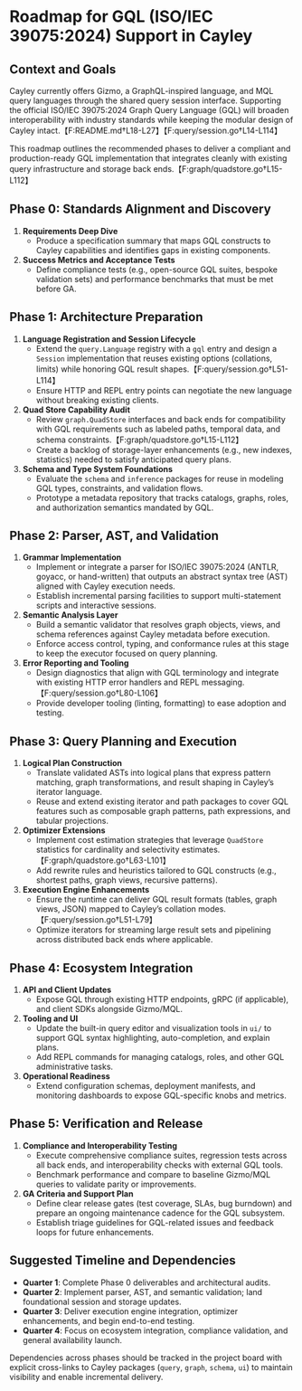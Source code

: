 # Roadmap for GQL (ISO/IEC 39075:2024) Support in Cayley

## Context and Goals

Cayley currently offers Gizmo, a GraphQL-inspired language, and MQL query languages through the shared query session interface. Supporting the official ISO/IEC 39075:2024 Graph Query Language (GQL) will broaden interoperability with industry standards while keeping the modular design of Cayley intact.【F:README.md†L18-L27】【F:query/session.go†L14-L114】

This roadmap outlines the recommended phases to deliver a compliant and production-ready GQL implementation that integrates cleanly with existing query infrastructure and storage back ends.【F:graph/quadstore.go†L15-L112】

## Phase 0: Standards Alignment and Discovery

1. **Requirements Deep Dive**
   - Produce a specification summary that maps GQL constructs to Cayley capabilities and identifies gaps in existing components.
2. **Success Metrics and Acceptance Tests**
   - Define compliance tests (e.g., open-source GQL suites, bespoke validation sets) and performance benchmarks that must be met before GA.

## Phase 1: Architecture Preparation

1. **Language Registration and Session Lifecycle**
   - Extend the `query.Language` registry with a `gql` entry and design a `Session` implementation that reuses existing options (collations, limits) while honoring GQL result shapes.【F:query/session.go†L51-L114】
   - Ensure HTTP and REPL entry points can negotiate the new language without breaking existing clients.
2. **Quad Store Capability Audit**
   - Review `graph.QuadStore` interfaces and back ends for compatibility with GQL requirements such as labeled paths, temporal data, and schema constraints.【F:graph/quadstore.go†L15-L112】
   - Create a backlog of storage-layer enhancements (e.g., new indexes, statistics) needed to satisfy anticipated query plans.
3. **Schema and Type System Foundations**
   - Evaluate the `schema` and `inference` packages for reuse in modeling GQL types, constraints, and validation flows.
   - Prototype a metadata repository that tracks catalogs, graphs, roles, and authorization semantics mandated by GQL.

## Phase 2: Parser, AST, and Validation

1. **Grammar Implementation**
   - Implement or integrate a parser for ISO/IEC 39075:2024 (ANTLR, goyacc, or hand-written) that outputs an abstract syntax tree (AST) aligned with Cayley execution needs.
   - Establish incremental parsing facilities to support multi-statement scripts and interactive sessions.
2. **Semantic Analysis Layer**
   - Build a semantic validator that resolves graph objects, views, and schema references against Cayley metadata before execution.
   - Enforce access control, typing, and conformance rules at this stage to keep the executor focused on query planning.
3. **Error Reporting and Tooling**
   - Design diagnostics that align with GQL terminology and integrate with existing HTTP error handlers and REPL messaging.【F:query/session.go†L80-L106】
   - Provide developer tooling (linting, formatting) to ease adoption and testing.

## Phase 3: Query Planning and Execution

1. **Logical Plan Construction**
   - Translate validated ASTs into logical plans that express pattern matching, graph transformations, and result shaping in Cayley’s iterator language.
   - Reuse and extend existing iterator and path packages to cover GQL features such as composable graph patterns, path expressions, and tabular projections.
2. **Optimizer Extensions**
   - Implement cost estimation strategies that leverage `QuadStore` statistics for cardinality and selectivity estimates.【F:graph/quadstore.go†L63-L101】
   - Add rewrite rules and heuristics tailored to GQL constructs (e.g., shortest paths, graph views, recursive patterns).
3. **Execution Engine Enhancements**
   - Ensure the runtime can deliver GQL result formats (tables, graph views, JSON) mapped to Cayley’s collation modes.【F:query/session.go†L51-L79】
   - Optimize iterators for streaming large result sets and pipelining across distributed back ends where applicable.

## Phase 4: Ecosystem Integration

1. **API and Client Updates**
   - Expose GQL through existing HTTP endpoints, gRPC (if applicable), and client SDKs alongside Gizmo/MQL.
2. **Tooling and UI**
   - Update the built-in query editor and visualization tools in `ui/` to support GQL syntax highlighting, auto-completion, and explain plans.
   - Add REPL commands for managing catalogs, roles, and other GQL administrative tasks.
3. **Operational Readiness**
   - Extend configuration schemas, deployment manifests, and monitoring dashboards to expose GQL-specific knobs and metrics.

## Phase 5: Verification and Release

1. **Compliance and Interoperability Testing**
   - Execute comprehensive compliance suites, regression tests across all back ends, and interoperability checks with external GQL tools.
   - Benchmark performance and compare to baseline Gizmo/MQL queries to validate parity or improvements.
2. **GA Criteria and Support Plan**
   - Define clear release gates (test coverage, SLAs, bug burndown) and prepare an ongoing maintenance cadence for the GQL subsystem.
   - Establish triage guidelines for GQL-related issues and feedback loops for future enhancements.

## Suggested Timeline and Dependencies

- **Quarter 1**: Complete Phase 0 deliverables and architectural audits.
- **Quarter 2**: Implement parser, AST, and semantic validation; land foundational session and storage updates.
- **Quarter 3**: Deliver execution engine integration, optimizer enhancements, and begin end-to-end testing.
- **Quarter 4**: Focus on ecosystem integration, compliance validation, and general availability launch.

Dependencies across phases should be tracked in the project board with explicit cross-links to Cayley packages (`query`, `graph`, `schema`, `ui`) to maintain visibility and enable incremental delivery.

